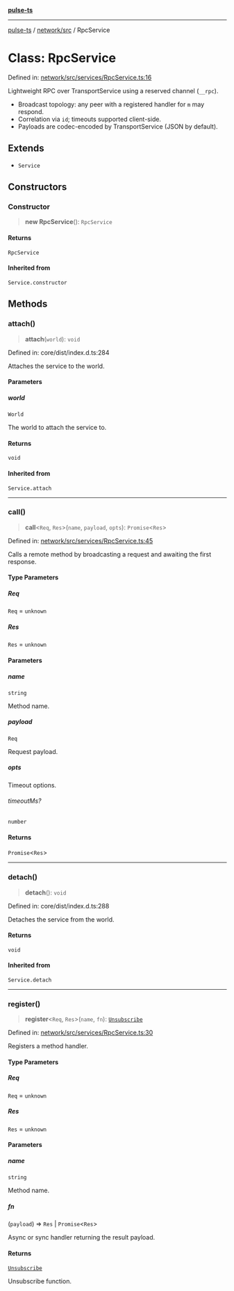 [**pulse-ts**](../../../README.md)

***

[pulse-ts](../../../README.md) / [network/src](../README.md) / RpcService

# Class: RpcService

Defined in: [network/src/services/RpcService.ts:16](https://github.com/jlehett/pulse-ts/blob/95f7e0ab0aafbcd2aad691251c554317b3dfe19c/packages/network/src/services/RpcService.ts#L16)

Lightweight RPC over TransportService using a reserved channel (`__rpc`).

- Broadcast topology: any peer with a registered handler for `m` may respond.
- Correlation via `id`; timeouts supported client-side.
- Payloads are codec-encoded by TransportService (JSON by default).

## Extends

- `Service`

## Constructors

### Constructor

> **new RpcService**(): `RpcService`

#### Returns

`RpcService`

#### Inherited from

`Service.constructor`

## Methods

### attach()

> **attach**(`world`): `void`

Defined in: core/dist/index.d.ts:284

Attaches the service to the world.

#### Parameters

##### world

`World`

The world to attach the service to.

#### Returns

`void`

#### Inherited from

`Service.attach`

***

### call()

> **call**\<`Req`, `Res`\>(`name`, `payload`, `opts`): `Promise`\<`Res`\>

Defined in: [network/src/services/RpcService.ts:45](https://github.com/jlehett/pulse-ts/blob/95f7e0ab0aafbcd2aad691251c554317b3dfe19c/packages/network/src/services/RpcService.ts#L45)

Calls a remote method by broadcasting a request and awaiting the first response.

#### Type Parameters

##### Req

`Req` = `unknown`

##### Res

`Res` = `unknown`

#### Parameters

##### name

`string`

Method name.

##### payload

`Req`

Request payload.

##### opts

Timeout options.

###### timeoutMs?

`number`

#### Returns

`Promise`\<`Res`\>

***

### detach()

> **detach**(): `void`

Defined in: core/dist/index.d.ts:288

Detaches the service from the world.

#### Returns

`void`

#### Inherited from

`Service.detach`

***

### register()

> **register**\<`Req`, `Res`\>(`name`, `fn`): [`Unsubscribe`](../type-aliases/Unsubscribe.md)

Defined in: [network/src/services/RpcService.ts:30](https://github.com/jlehett/pulse-ts/blob/95f7e0ab0aafbcd2aad691251c554317b3dfe19c/packages/network/src/services/RpcService.ts#L30)

Registers a method handler.

#### Type Parameters

##### Req

`Req` = `unknown`

##### Res

`Res` = `unknown`

#### Parameters

##### name

`string`

Method name.

##### fn

(`payload`) => `Res` \| `Promise`\<`Res`\>

Async or sync handler returning the result payload.

#### Returns

[`Unsubscribe`](../type-aliases/Unsubscribe.md)

Unsubscribe function.
